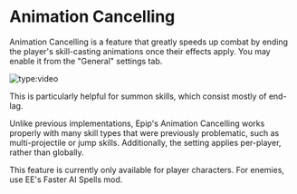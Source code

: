 # Animation Cancelling
Animation Cancelling is a feature that greatly speeds up combat by ending the player's skill-casting animations once their effects apply. You may enable it from the "General" settings tab.

![type:video](https://www.youtube.com/embed/Gru6atPL-38)

This is particularly helpful for summon skills, which consist mostly of end-lag.

Unlike previous implementations, Epip's Animation Cancelling works properly with many skill types that were previously problematic, such as multi-projectile or jump skills. Additionally, the setting applies per-player, rather than globally.

This feature is currently only available for player characters. For enemies, use EE's Faster AI Spells mod.